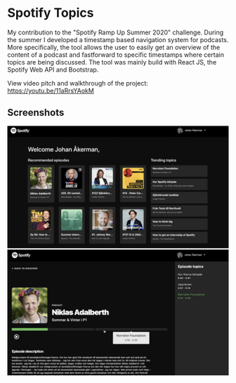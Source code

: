# Spotify Topics
My contribution to the "Spotify Ramp Up Summer 2020" challenge. During the summer I developed a timestamp based navigation system for podcasts. More specifically, the tool allows the user to easily get an overview of the content of a podcast and fastforward to specific timestamps where certain topics are being discussed. The tool was mainly build with React JS, the Spotify Web API and Bootstrap. 

View video pitch and walkthrough of the project: https://youtu.be/11aRrsYAokM

## Screenshots
<img src="/discover.png" alt="discover"
	title="Desktop preview" width="600" /> 
<img src="/episode.png" alt="episode"
	title="Mobile preview" width="600" />
